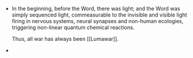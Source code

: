 - In the beginning, before the Word, there was light; and the Word was simply sequenced light, commeasurable to the invisible and visible light firing in nervous systems, neural synapses and non-human ecologies, triggering non-linear quantum chemical reactions. 
  
  Thus, all war has always been [[Lumawar]].
-